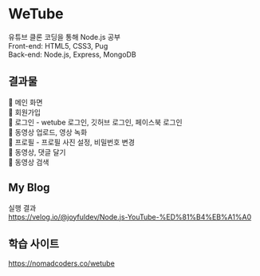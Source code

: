 # WeTube

유튜브 클론 코딩을 통해 Node.js 공부  
Front-end: HTML5, CSS3, Pug  
Back-end: Node.js, Express, MongoDB


## 결과물

🥝 메인 화면  
🍇 회원가입  
🍒 로그인 - wetube 로그인, 깃허브 로그인, 페이스북 로그인  
🍋 동영상 업로드, 영상 녹화    
🍈 프로필 - 프로필 사진 설정, 비밀번호 변경  
🍉 동영상, 댓글 달기  
🍓 동영상 검색

## My Blog
실행 결과  
https://velog.io/@joyfuldev/Node.js-YouTube-%ED%81%B4%EB%A1%A0


## 학습 사이트
https://nomadcoders.co/wetube

